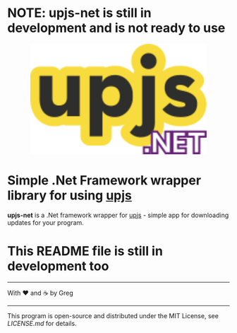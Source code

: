 # NOTE: upjs-net is still in development and is not ready to use


<p align="center">
  <a href="https://github.com/gilnicki/upjs/">
    <img
      alt="Node.js"
      src="https://github.com//gilnicki/upjs-net/blob/main/res/logo.svg?raw=true"
      width="400"
    />
  </a>
</p>

# Simple .Net Framework wrapper library for using [upjs](https://github.com/gilnicki/upjs)

**upjs-net** is a .Net framework wrapper for [upjs](https://github.com/gilnicki/upjs) - simple app for downloading updates for your program.

# This README file is still in development too

---

With ❤ and ☕ by Greg

---
This program is open-source and distributed under the MIT License, see *LICENSE.md* for details.
